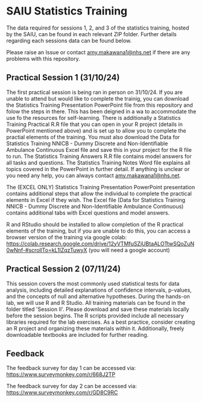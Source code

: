 # SAIU Statistics Training
The data required for sessions 1, 2, and 3 of the statistics training, hosted by the SAIU, can be found in each relevant ZIP folder. Further details regarding each sessions data can be found below.

Please raise an Issue or contact amy.makawana1@nhs.net if there are any problems with this repository.

## Practical Session 1 (31/10/24)
The first practical session is being ran in person on 31/10/24. If you are unable to attend but would like to complete the trainig, you can download the Statistics Training Presentation PowerPoint file from this repository and folow the steps in there. This has been deigned in a wa to accommodate the use fo the resources for self-learning. There is additionally a Statistics Training Practical R.R file that you can open in your R project (details in PowerPoint mentioned above) and is set up to allow you to complete the practial elements of the training. You must also download the Data for Statistics Training NNICB - Dummy Discrete and Non-Identifiable Ambulance Continuous Excel file and save this in your project for the R file to run. The Statistics Training Answers R.R file contains model answers for all tasks and questions. The Statistics Training Notes Word file explains all topics covered in the PowerPoint in further detail. If anything is unclear or you need any help, you can always contact amy.makawana1@nhs.net. 

The (EXCEL ONLY) Statistics Training Presentation PowerPoint presentation contains additional steps that allow the individual to complete the practical elements in Excel if they wish. The Excel file (Data for Statistics Training NNICB - Dummy Discrete and Non-Identifiable Ambulance Continuous) contains additional tabs with Excel questions and model answers.

R and RStudio should be installed to allow completion of the R practical elements of the training, but if you are unable to do this, you can access a browser version of the training via google colab: https://colab.research.google.com/drive/12yVTMfuSZjUBtaALOTtwSQoZuN0wNnf-#scrollTo=kL1lZqzTuwyX  (you will need a google account)

## Practical Session 2 (07/11/24)
This session covers the most commonly used statistical tests for data analysis, including detailed explanations of confidence intervals, p-values, and the concepts of null and alternative hypotheses. During the hands-on lab, we will use R and R Studio. All training materials can be found in the folder titled 'Session II'. Please download and save these materials locally before the session begins. The R scripts provided include all necessary libraries required for the lab exercises. As a best practice, consider creating an R project and organizing these materials within it. Additionally, freely downloadable textbooks are included for further reading.

## Feedback
The feedback survey for day 1 can be accessed via: https://www.surveymonkey.com/r/668J2TP

The feedback survey for day 2 can be accessed via: https://www.surveymonkey.com/r/GD8C9RC


